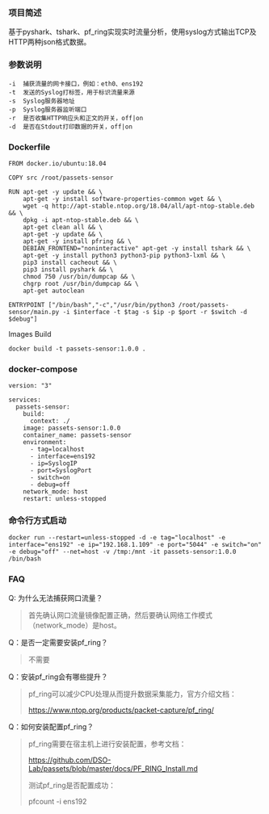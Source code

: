 ### 项目简述

基于pyshark、tshark、pf_ring实现实时流量分析，使用syslog方式输出TCP及HTTP两种json格式数据。

### 参数说明

```
-i  捕获流量的网卡接口，例如：eth0、ens192
-t  发送的Syslog打标签，用于标识流量来源
-s  Syslog服务器地址
-p  Syslog服务器监听端口
-r  是否收集HTTP响应头和正文的开关，off|on
-d  是否在Stdout打印数据的开关，off|on
```

### Dockerfile

```
FROM docker.io/ubuntu:18.04

COPY src /root/passets-sensor

RUN	apt-get -y update && \
	apt-get -y install software-properties-common wget && \
	wget -q http://apt-stable.ntop.org/18.04/all/apt-ntop-stable.deb && \
	dpkg -i apt-ntop-stable.deb && \
	apt-get clean all && \
	apt-get -y update && \
	apt-get -y install pfring && \
	DEBIAN_FRONTEND="noninteractive" apt-get -y install tshark && \
	apt-get -y install python3 python3-pip python3-lxml && \
	pip3 install cacheout && \
	pip3 install pyshark && \
	chmod 750 /usr/bin/dumpcap && \
	chgrp root /usr/bin/dumpcap && \
	apt-get autoclean

ENTRYPOINT ["/bin/bash","-c","/usr/bin/python3 /root/passets-sensor/main.py -i $interface -t $tag -s $ip -p $port -r $switch -d $debug"]
```

Images Build

```
docker build -t passets-sensor:1.0.0 .
```

### docker-compose

```
version: "3"

services:
  passets-sensor:
    build:
      context: ./
    image: passets-sensor:1.0.0
    container_name: passets-sensor
    environment:
      - tag=localhost
      - interface=ens192
      - ip=SyslogIP
      - port=SyslogPort
      - switch=on
      - debug=off
    network_mode: host
    restart: unless-stopped
```

### 命令行方式启动

```
docker run --restart=unless-stopped -d -e tag="localhost" -e interface="ens192" -e ip="192.168.1.109" -e port="5044" -e switch="on" -e debug="off" --net=host -v /tmp:/mnt -it passets-sensor:1.0.0 /bin/bash
```

### FAQ

Q: 为什么无法捕获网口流量？

> 首先确认网口流量镜像配置正确，然后要确认网络工作模式（network_mode）是host。

Q：是否一定需要安装pf_ring？

> 不需要

Q：安装pf_ring会有哪些提升？

> pf_ring可以减少CPU处理从而提升数据采集能力，官方介绍文档：
>
> <https://www.ntop.org/products/packet-capture/pf_ring/>

Q：如何安装配置pf_ring？

> pf_ring需要在宿主机上进行安装配置，参考文档：
>
>  https://github.com/DSO-Lab/passets/blob/master/docs/PF_RING_Install.md 
>
> 测试pf_ring是否配置成功：
>
> pfcount -i ens192

